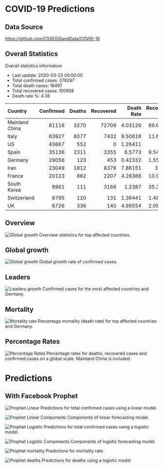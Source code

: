# COVID-19 Predictions

## Data Source
https://github.com/CSSEGISandData/COVID-19

## Overall Statistics

Overall statistics information
- Last update: 2020-03-23 00:00:00
- Total confirmed cases: 378287
- Total death cases: 16497
- Total recovered cases: 100958
- Death rate %: 4.36

| Country        |   Confirmed |   Deaths |   Recovered |   Death Rate |   Recovery Rate |   Active |
|:---------------|------------:|---------:|------------:|-------------:|----------------:|---------:|
| Mainland China |       81116 |     3270 |       72709 |      4.03126 |        89.6358  |     5137 |
| Italy          |       63927 |     6077 |        7432 |      9.50616 |        11.6258  |    50418 |
| US             |       43667 |      552 |           0 |      1.26411 |         0       |    43115 |
| Spain          |       35136 |     2311 |        3355 |      6.5773  |         9.54861 |    29470 |
| Germany        |       29056 |      123 |         453 |      0.42332 |         1.55906 |    28480 |
| Iran           |       23049 |     1812 |        8376 |      7.86151 |        36.34    |    12861 |
| France         |       20123 |      862 |        2207 |      4.28366 |        10.9675  |    17054 |
| South Korea    |        8961 |      111 |        3166 |      1.2387  |        35.3309  |     5684 |
| Switzerland    |        8795 |      120 |         131 |      1.36441 |         1.48948 |     8544 |
| UK             |        6726 |      336 |         140 |      4.99554 |         2.08147 |     6250 |


## Overview 
![Global growth](images/overall.png?raw=true "Overview")
Overview statistics for top affected countries.

## Global growth
![Global growth](images/overall.png?raw=true "Global growth")
Global growth rate of confirmed cases.

## Leaders
![Leaders growth](images/leaders.png?raw=true "Leaders growth")
Confirmed cases for the most affected countries and Germany.

## Mortality
![Mortality rate](images/mortality.png?raw=true "Mortality rate")
Percentage mortality (death rate) for top affected countries and Germany.

## Percentage Rates
![Percentage Rates](images/rates.png?raw=true "Percentage rates")
Percentage rates for deaths, recovered cases and confirmed cases on a global scale. Mainland China is included.

# Predictions

## With Facebook Prophet

![Prophet Linear](images/prophet_linear_confirmed.png?raw=true "Predictions")
Predictions for total confirmed cases using a linear model.

![Prophet Linear Components](images/prophet_linear_confirmed_components.png?raw=true "Components")
Components of linear forecasting model.

![Prophet Logistic](images/prophet_logistic_confirmed.png?raw=true "Predictions")
Predictions for total confirmed cases using a logistic model.

![Prophet Logistic Components](images/prophet_logistic_confirmed_components.png?raw=true "Components")
Components of logistic forecasting model.

![Prophet mortality](images/prophet_mortality.png?raw=true "Predictions mortality rate")
Predictions for mortality rate.

![Prophet deaths](images/prophet_deaths.png?raw=true "Predictions deaths")
Predictions for deaths using a logistic model.
